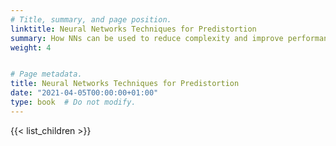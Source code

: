 ```yaml
---
# Title, summary, and page position.
linktitle: Neural Networks Techniques for Predistortion
summary: How NNs can be used to reduce complexity and improve performance
weight: 4


# Page metadata.
title: Neural Networks Techniques for Predistortion
date: "2021-04-05T00:00:00+01:00"
type: book  # Do not modify.
---
```


{{< list_children >}}

 